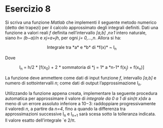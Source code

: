 # Esercizio 8

Si scriva una funzione *Matlab* che implementi il seguente metodo numerico (detto dei trapezi) per il calcolo approssimato degli integrali definiti.  Dati una funzione a valori reali *f* definita nell’intervallo *[a,b]* ,*n≥1* intero naturale, siano *h= (b−a)/n* e *xj=a+jh*, per ogni *j= 0,...,n*.  Allora si ha:

<center>
Integrale tra *a* e *b* di *f(x)* ~ I<sub>n</sub>
</center>

Dove

<center>
    I<sub>n</sub> = h/2 * [f(x<sub>0</sub>) + 2 * sommatoria di *j = 1* a *n-1* f(x<sub>j</sub>) + f(x<sub>n</sub>)]
</center>

La funzione deve ammettere come dati di input funzione *f*,  intervallo *[a,b]* e numero di sottointervalli *n*; come dati di output l’approssimazione I<sub>n</sub>.

Utilizzando la funzione appena creata, implementare la seguente procedura automatica per approssimare il valore di *integrale da 0 a 1 di sin(π x)dx* a meno di un errore assoluto inferiore a 10−3: raddoppiare progressivamente il valoredi *n*, a partire da *n=4*, fino a quando la differenza tra approssimazioni successive I<sub>n</sub> e I<sub>n+1</sub> sarà scesa sotto la tolleranza indicata. Il valore esatto dell’integrale `e 2/π.